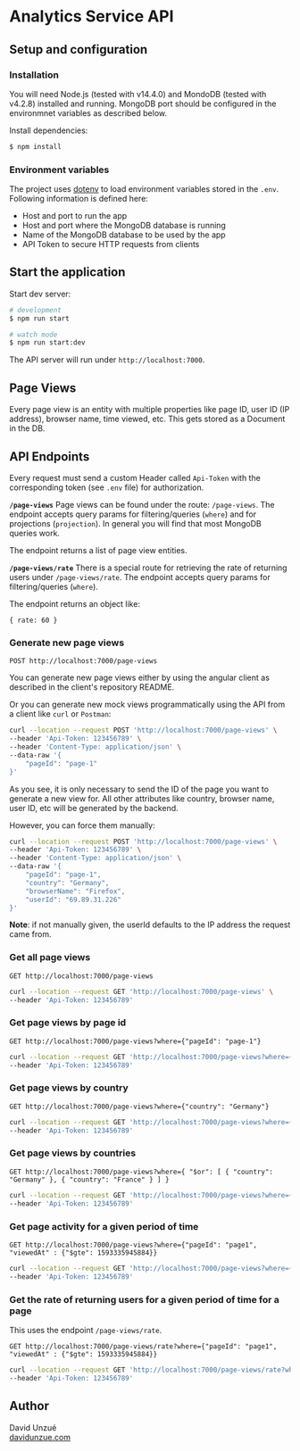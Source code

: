 # Analytics Service API

## Setup and configuration

### Installation

You will need Node.js (tested with v14.4.0) and MondoDB (tested with v4.2.8) installed and running. MongoDB port should be configured in the environmnet variables as described below.

Install dependencies:

```bash
$ npm install
```

### Environment variables

The project uses [dotenv](https://www.npmjs.com/package/dotenv) to load environment variables stored in the `.env`. Following information is defined here:

- Host and port to run the app
- Host and port where the MongoDB database is running
- Name of the MongoDB database to be used by the app
- API Token to secure HTTP requests from clients

## Start the application

Start dev server:

```bash
# development
$ npm run start

# watch mode
$ npm run start:dev
```

The API server will run under `http://localhost:7000`.

## Page Views

Every page view is an entity with multiple properties like page ID, user ID (IP address), browser name, time viewed, etc. This gets stored as a Document in the DB.

## API Endpoints

Every request must send a custom Header called `Api-Token` with the corresponding token (see `.env` file) for authorization.

**`/page-views`**
Page views can be found under the route: `/page-views`.
The endpoint accepts query params for filtering/queries (`where`) and for projections (`projection`). In general you will find that most MongoDB queries work.

The endpoint returns a list of page view entities.

**`/page-views/rate`**
There is a special route for retrieving the rate of returning users under `/page-views/rate`. The endpoint accepts query params for filtering/queries (`where`).

The endpoint returns an object like:

```
{ rate: 60 }
```

### Generate new page views

`POST http://localhost:7000/page-views`

You can generate new page views either by using the angular client as described in the client's repository README.

Or you can generate new mock views programmatically using the API from a client like `curl` or `Postman`:

```bash
curl --location --request POST 'http://localhost:7000/page-views' \
--header 'Api-Token: 123456789' \
--header 'Content-Type: application/json' \
--data-raw '{
    "pageId": "page-1"
}'
```

As you see, it is only necessary to send the ID of the page you want to generate a new view for. All other attributes like country, browser name, user ID, etc will be generated by the backend.

However, you can force them manually:

```bash
curl --location --request POST 'http://localhost:7000/page-views' \
--header 'Api-Token: 123456789' \
--header 'Content-Type: application/json' \
--data-raw '{
    "pageId": "page-1",
    "country": "Germany",
    "browserName": "Firefox",
    "userId": "69.89.31.226"
}'
```

**Note**: if not manually given, the userId defaults to the IP address the request came from.

### Get all page views

`GET http://localhost:7000/page-views`

```bash
curl --location --request GET 'http://localhost:7000/page-views' \
--header 'Api-Token: 123456789'
```

### Get page views by page id

`GET http://localhost:7000/page-views?where={"pageId": "page-1"}`

```bash
curl --location --request GET 'http://localhost:7000/page-views?where={%22pageId%22:%20%22page-1%22}' \
--header 'Api-Token: 123456789'
```

### Get page views by country

`GET http://localhost:7000/page-views?where={"country": "Germany"}`

```bash
curl --location --request GET 'http://localhost:7000/page-views?where={%22country%22:%20%22Germany%22}' \
--header 'Api-Token: 123456789'
```

### Get page views by countries

`GET http://localhost:7000/page-views?where={ "$or": [ { "country": "Germany" }, { "country": "France" } ] }`

```bash
curl --location --request GET 'http://localhost:7000/page-views?where={%20%22$or%22:%20[%20{%20%22country%22:%20%22Germany%22%20},%20{%20%22country%22:%20%22France%22%20}%20]%20}' \
--header 'Api-Token: 123456789'
```

### Get page activity for a given period of time

`GET http://localhost:7000/page-views?where={"pageId": "page1", "viewedAt" : {"$gte": 1593335945884}}`

```bash
curl --location --request GET 'http://localhost:7000/page-views?where={%22pageId%22:%20%22page1%22,%20%20%22viewedAt%22%20:%20{%22$gte%22:%201593335945884}}' \
--header 'Api-Token: 123456789'
```

### Get the rate of returning users for a given period of time for a page

This uses the endpoint `/page-views/rate`.

`GET http://localhost:7000/page-views/rate?where={"pageId": "page1", "viewedAt" : {"$gte": 1593335945884}}`

```bash
curl --location --request GET 'http://localhost:7000/page-views/rate?where={%22pageId%22:%20%22page1%22,%20%20%22viewedAt%22%20:%20{%22$gte%22:%201593335945884}}' \
--header 'Api-Token: 123456789'
```

## Author

David Unzué  
[davidunzue.com](davidunzue.com)
